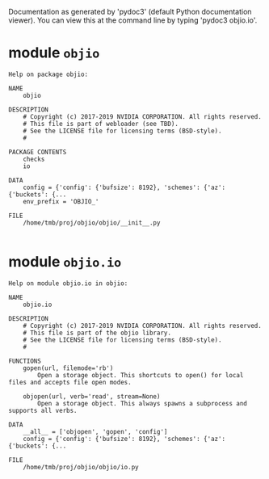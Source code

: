 Documentation as generated by 'pydoc3' (default Python documentation
viewer). You can view this at the command line by typing 
'pydoc3 objio.io'.
# module `objio`

```
Help on package objio:

NAME
    objio

DESCRIPTION
    # Copyright (c) 2017-2019 NVIDIA CORPORATION. All rights reserved.
    # This file is part of webloader (see TBD).
    # See the LICENSE file for licensing terms (BSD-style).
    #

PACKAGE CONTENTS
    checks
    io

DATA
    config = {'config': {'bufsize': 8192}, 'schemes': {'az': {'buckets': {...
    env_prefix = 'OBJIO_'

FILE
    /home/tmb/proj/objio/objio/__init__.py


```

# module `objio.io`

```
Help on module objio.io in objio:

NAME
    objio.io

DESCRIPTION
    # Copyright (c) 2017-2019 NVIDIA CORPORATION. All rights reserved.
    # This file is part of the objio library.
    # See the LICENSE file for licensing terms (BSD-style).
    #

FUNCTIONS
    gopen(url, filemode='rb')
        Open a storage object. This shortcuts to open() for local files and accepts file open modes.
    
    objopen(url, verb='read', stream=None)
        Open a storage object. This always spawns a subprocess and supports all verbs.

DATA
    __all__ = ['objopen', 'gopen', 'config']
    config = {'config': {'bufsize': 8192}, 'schemes': {'az': {'buckets': {...

FILE
    /home/tmb/proj/objio/objio/io.py


```

